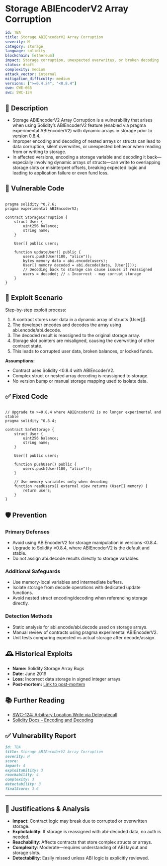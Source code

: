 # Storage ABIEncoderV2 Array Corruption

```YAML
id: TBA
title: Storage ABIEncoderV2 Array Corruption
severity: H
category: storage
language: solidity
blockchain: [ethereum]
impact: Storage corruption, unexpected overwrites, or broken decoding
status: draft
complexity: medium
attack_vector: internal
mitigation_difficulty: medium
versions: [">=0.4.24", "<0.8.4"]
cwe: CWE-665
swc: SWC-124
```

## 📝 Description

- Storage ABIEncoderV2 Array Corruption is a vulnerability that arises when using Solidity’s ABIEncoderV2 feature (enabled via pragma experimental ABIEncoderV2) with dynamic arrays in storage prior to version 0.8.4.
- Improper encoding and decoding of nested arrays or structs can lead to data corruption, silent overwrites, or unexpected behavior when reading from or writing to storage.
- In affected versions, encoding a storage variable and decoding it back—especially involving dynamic arrays of structs—can write to overlapping storage slots or misinterpret offsets, breaking expected logic and leading to application failure or even fund loss.

## 🚨 Vulnerable Code

```solidity

pragma solidity ^0.7.6;
pragma experimental ABIEncoderV2;

contract StorageCorruption {
    struct User {
        uint256 balance;
        string name;
    }

    User[] public users;

    function updateUser() public {
        users.push(User(100, "alice"));
        bytes memory data = abi.encode(users);
        User[] memory decoded = abi.decode(data, (User[]));
        // Decoding back to storage can cause issues if reassigned
        users = decoded; // ⚠️ Incorrect - may corrupt storage
    }
}
```

## 🧪 Exploit Scenario

Step-by-step exploit process:

1. A contract stores user data in a dynamic array of structs (User[]).
2. The developer encodes and decodes the array using abi.encode/abi.decode.
3. The decoded result is reassigned to the original storage array.
4. Storage slot pointers are misaligned, causing the overwriting of other contract state.
5. This leads to corrupted user data, broken balances, or locked funds.

**Assumptions:**

- Contract uses Solidity <0.8.4 with ABIEncoderV2.
- Complex struct or nested array decoding is reassigned to storage.
- No version bump or manual storage mapping used to isolate data.

## ✅ Fixed Code

```solidity

// Upgrade to >=0.8.4 where ABIEncoderV2 is no longer experimental and stable
pragma solidity ^0.8.4;

contract SafeStorage {
    struct User {
        uint256 balance;
        string name;
    }

    User[] public users;

    function pushUser() public {
        users.push(User(100, "alice"));
    }

    // Use memory variables only when decoding
    function readUsers() external view returns (User[] memory) {
        return users;
    }
}
```

## 🛡️ Prevention

### Primary Defenses

- Avoid using ABIEncoderV2 for storage manipulation in versions <0.8.4.
- Upgrade to Solidity ≥0.8.4, where ABIEncoderV2 is the default and stable.
- Do not assign abi.decode results directly to storage variables.

### Additional Safeguards

- Use memory-local variables and intermediate buffers.
- Isolate storage from decode operations with dedicated update functions.
- Avoid nested struct encoding/decoding when referencing storage directly.

### Detection Methods

- Static analysis for abi.encode/abi.decode used on storage arrays.
- Manual review of contracts using pragma experimental ABIEncoderV2.
- Unit tests comparing expected vs actual storage after decode/assign.

## 🕰️ Historical Exploits

- **Name:** Solidity Storage Array Bugs 
- **Date:** June 2019 
- **Loss:** Incorrect data storage in signed integer arrays 
- **Post-mortem:** [Link to post-mortem](https://soliditylang.org/blog/2019/06/25/solidity-storage-array-bugs/)
  

## 📚 Further Reading

- [SWC-124: Arbitrary Location Write via Delegatecall](https://swcregistry.io/docs/SWC-124/) 
-  [Solidity Docs – Encoding and Decoding](https://docs.soliditylang.org/en/latest/abi-spec.html) 

  
## ✅ Vulnerability Report

```markdown
id: TBA
title: Storage ABIEncoderV2 Array Corruption
severity: H
score:
impact: 4         
exploitability: 3 
reachability: 4  
complexity: 3     
detectability: 3  
finalScore: 3.6
```

---

## 📄 Justifications & Analysis

- **Impact**: Contract logic may break due to corrupted or overwritten storage.
- **Exploitability**: If storage is reassigned with abi-decoded data, no auth is needed.
- **Reachability**: Affects contracts that store complex structs or arrays.
- **Complexity**: Moderate—requires understanding of ABI layout and storage slots.
- **Detectability**: Easily missed unless ABI logic is explicitly reviewed.


